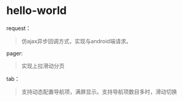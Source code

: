 # hello-world
request：
>仿ajax异步回调方式，实现与android端请求。

pager:
>实现上拉滑动分页

tab：
>支持动态配置导航项，满屏显示。支持导航项数目多时，滑动切换
